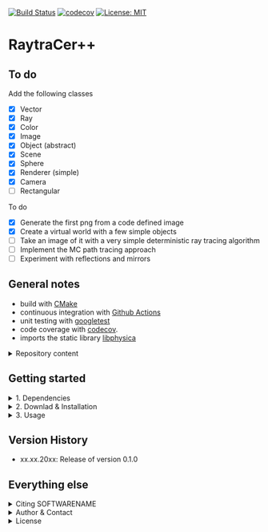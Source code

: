 [![Build Status](https://github.com/temken/raytracer/workflows/Build%20Status/badge.svg)](https://github.com/temken/raytracer/actions)
[![codecov](https://codecov.io/gh/temken/raytracer/branch/main/graph/badge.svg)](https://codecov.io/gh/temken/raytracer)
[![License: MIT](https://img.shields.io/badge/License-MIT-blue.svg)](https://opensource.org/licenses/MIT)

# RaytraCer++


## To do
Add the following classes
- [x] Vector
- [x] Ray
- [x] Color
- [x] Image
- [x] Object (abstract)
- [x] Scene
- [x] Sphere
- [x] Renderer (simple)
- [x] Camera
- [ ] Rectangular

To do
- [x] Generate the first png from a code defined image
- [x] Create a virtual world with a few simple objects
- [ ] Take an image of it with a very simple deterministic ray tracing algorithm
- [ ] Implement the MC path tracing approach
- [ ] Experiment with reflections and mirrors

## General notes

- build with [CMake](https://cmake.org/)
- continuous integration with [Github Actions](https://github.com/actions)
- unit testing with [googletest](https://github.com/google/googletest)
- code coverage with [codecov](https://codecov.io/).
- imports the static library [libphysica](https://github.com/temken/libphysica)

<details><summary>Repository content</summary>
<p>

The included folders are:

- *bin/*: This folder contains the executable after successful installation together with the configuration files.
- *data/*: Contains additional data necessary for the simulations, e.g. the solar model tables.
- *external/*: This folder will only be created and filled during the build with CMake.
- *include/*: All header files of RaytraCer++ can be found here.
- *results/*: Each run of RaytraCer++ generates result files in a dedicated sub-folder named after the run's simulation ID string, which is specified in the configuration file.
- *src/*: Here you find the source code of RaytraCer++.
- *tests/*: All code and executable files of the unit tests are stored here.

</p>
</details>


## Getting started

<details><summary>1. Dependencies</summary>
<p>

Before we can install SOFTWARENAME, we need to make sure that a few dependencies are taken care of.

- [CMake](https://cmake.org/): SOFTWARENAME as well as the library libphysica are built with CMake.
- [boost](https://www.boost.org/): For numerical integration (used by libphysica).
- [libconfig](https://github.com/hyperrealm/libconfig): For the configuration files, SOFTWARENAME uses the libconfig library (required version at least 1.6). This will be installed by libphysica, if it is not already installed.
- [libphysica](https://github.com/temken/libphysica): Automatically downloaded to */external/*, compiled, and linked by CMake.


<details><summary>Installation of boost</summary>
<p>

```
>brew install boost
```

or alternatively with APT:

```
>sudo apt-get install libboost-all-dev
```

</p>
</details>

<details><summary>Installation of libconfig</summary>
<p>
This installation is optional, since `libphysica` will install it automatically, if it is not available.

On Macs, it can be on installed using [homebrew](https://brew.sh/)

```
>brew install libconfig
```

or using APT on Linux machines

```
>sudo apt-get update -y
>sudo apt-get install -y libconfig-dev
```

Alternatively, it can be built from the source files via

```
>wget https://hyperrealm.github.io/libconfig/dist/libconfig-1.7.2.tar.gz
>tar -xvzf libconfig-1.7.2.tar.gz
>pushd libconfig-1.7.2
>./configure
>make
>sudo make install
>popd
```

</p>
</details>

</p>
</details>

<details><summary>2. Downlad & Installation</summary>
<p>
The SOFTWARENAME source code can be downloaded by cloning this git repository:

```
>git clone https://github.com/temken/SOFTWARENAME.git 
>cd SOFTWARENAME
```

The code is compiled and the executable is created using CMake.

```
>cmake -E make_directory build
>cd build
>cmake -DCMAKE_BUILD_TYPE=Release -DCODE_COVERAGE=OFF ..
>cmake --build . --config Release
>cmake --install .
```

If everything worked well, there should be the executable *SOFTWARENAME* in the */bin/* folder.

</p>
</details>

<details><summary>3. Usage</summary>
<p>
Once SOFTWARENAME is installed, it can run by running the following command from the */bin/* folder:

```
>./SOFTWARENAME config.cfg
```

</p>
</details>

## Version History

- xx.xx.20xx: Release of version 0.1.0

## Everything else

<details><summary>Citing SOFTWARENAME</summary>
<p>

If you decide to use this code, please cite the latest archived version,

> Emken, T., 20xx, SOFTWARENAME [Code, v0.1.0], Astrophysics Source Code Library, record [[ascl:xxxx.xxx]](https://ascl.net/xxxx.xxx), [[DOI:10.5281/zenodo.xxxxxxx]](https://doi.org/10.5281/zenodo.xxxxxxx)

Bibtex entry:

```
@software{SOFTWARENAME,
  author = {Emken, Timon},
  title = {{SOFTWARENAME [Code, v0.1.0]}},
  year         = {20xx},
  publisher    = {Zenodo},
  version      = {v0.1.0},
  doi          = {DOI:10.5281/zenodo.xxxxxxx},
  url          = {https://doi.org/10.5281/zenodo.xxxxxxx},
  howpublished={Astrophysics Source Code Library record \href{https://ascl.net/xxxx.xxx}{[ascl:xxxx.xxx]}. The code can be found under \url{https://github.com/temken/SOFTWARENAME}. Version 0.1.1 is archived as \href{https://doi.org/10.5281/zenodo.xxxxxxx}{DOI:10.5281/zenodo.5957388}}
}
```

<!-- As well as the original publications,

> authors , year,  **title**, [[arXiv:xxxx.xxxxx]](https://arxiv.org/abs/xxxx.xxxxx). -->

</p>
</details>

<details><summary>Author & Contact</summary>
<p>

The author of RaytraCer++ is Timon Emken Christensen.

For questions, bug reports or other suggestions please open an [issue](https://github.com/temken/raytracer/issues).
</p>
</details>

<details><summary>License</summary>
<p>

This project is licensed under the MIT License - see the LICENSE file.

</p>
</details>